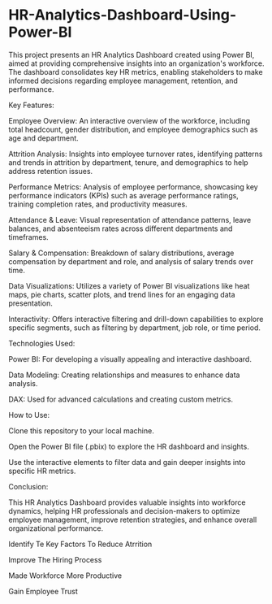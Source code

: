 # HR-Analytics-Dashboard-Using-Power-BI
This project presents an HR Analytics Dashboard created using Power BI, aimed at providing comprehensive insights into an organization's workforce. The dashboard consolidates key HR metrics, enabling stakeholders to make informed decisions regarding employee management, retention, and performance.

Key Features:

Employee Overview: An interactive overview of the workforce, including total headcount, gender distribution, and employee demographics such as age and department.

Attrition Analysis: Insights into employee turnover rates, identifying patterns and trends in attrition by department, tenure, and demographics to help address retention issues.

Performance Metrics: Analysis of employee performance, showcasing key performance indicators (KPIs) such as average performance ratings, training completion rates, and productivity measures.

Attendance & Leave: Visual representation of attendance patterns, leave balances, and absenteeism rates across different departments and timeframes.

Salary & Compensation: Breakdown of salary distributions, average compensation by department and role, and analysis of salary trends over time.

Data Visualizations: Utilizes a variety of Power BI visualizations like heat maps, pie charts, scatter plots, and trend lines for an engaging data presentation.

Interactivity: Offers interactive filtering and drill-down capabilities to explore specific segments, such as filtering by department, job role, or time period.

Technologies Used:

Power BI: For developing a visually appealing and interactive dashboard.

Data Modeling: Creating relationships and measures to enhance data analysis.

DAX: Used for advanced calculations and creating custom metrics.

How to Use:

Clone this repository to your local machine.

Open the Power BI file (.pbix) to explore the HR dashboard and insights.

Use the interactive elements to filter data and gain deeper insights into specific HR metrics.

Conclusion:

This HR Analytics Dashboard provides valuable insights into workforce dynamics, helping HR professionals and decision-makers to optimize employee management, improve retention strategies, and enhance overall organizational performance.

Identify Te Key Factors To Reduce Atrrition

Improve The Hiring Process

Made Workforce More Productive

Gain Employee Trust 
